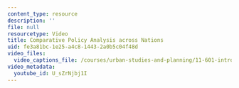 ```yaml
---
content_type: resource
description: ''
file: null
resourcetype: Video
title: Comparative Policy Analysis across Nations
uid: fe3a81bc-1e25-a4c8-1443-2a0b5c04f48d
video_files:
  video_captions_file: /courses/urban-studies-and-planning/11-601-introduction-to-environmental-policy-and-planning-fall-2016/scenario-presentations/scenario-4/comparative-policy-analysis-across-nations/U_sZrNjbj1I.vtt
video_metadata:
  youtube_id: U_sZrNjbj1I
---
```

